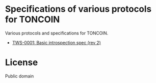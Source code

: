 # Specifications of various protocols for TONCOIN

Various protocols and specifications for TONCOIN.

* [TWS-0001: Basic introspection spec (rev 2)](/specs/tws-0001.md)

# License
Public domain